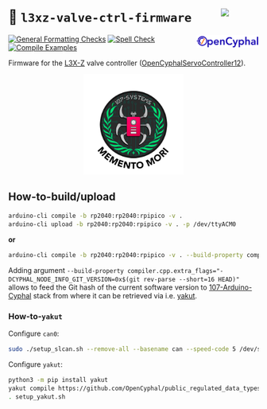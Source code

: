 <a href="https://107-systems.org/"><img align="right" src="https://raw.githubusercontent.com/107-systems/.github/main/logo/107-systems.png" width="15%"></a>
:floppy_disk: `l3xz-valve-ctrl-firmware`
========================================
<a href="https://opencyphal.org/"><img align="right" src="https://raw.githubusercontent.com/107-systems/.github/main/logo/opencyphal.svg" width="25%"></a>
[![General Formatting Checks](https://github.com/107-systems/l3xz-valve-ctrl-firmware/workflows/General%20Formatting%20Checks/badge.svg)](https://github.com/107-systems/l3xz-valve-ctrl-firmware/actions?workflow=General+Formatting+Checks)
[![Spell Check](https://github.com/107-systems/l3xz-valve-ctrl-firmware/workflows/Spell%20Check/badge.svg)](https://github.com/107-systems/l3xz-valve-ctrl-firmware/actions?workflow=Spell+Check)
[![Compile Examples](https://github.com/107-systems/l3xz-valve-ctrl-firmware/workflows/Compile/badge.svg)](https://github.com/107-systems/l3xz-valve-ctrl-firmware/actions?workflow=Compile)

Firmware for the [L3X-Z](https://github.com/107-systems/l3xz) valve controller ([OpenCyphalServoController12](https://github.com/generationmake/OpenCyphalServoController12)).

<p align="center">
  <a href="https://github.com/107-systems/l3xz"><img src="https://raw.githubusercontent.com/107-systems/.github/main/logo/l3xz-logo-memento-mori-github.png" width="40%"></a>
</p>

## How-to-build/upload
```bash
arduino-cli compile -b rp2040:rp2040:rpipico -v .
arduino-cli upload -b rp2040:rp2040:rpipico -v . -p /dev/ttyACM0
```
**or**
```bash
arduino-cli compile -b rp2040:rp2040:rpipico -v . --build-property compiler.cpp.extra_flags="-DCYPHAL_NODE_INFO_GIT_VERSION=0x$(git rev-parse --short=16 HEAD)"
```
Adding argument `--build-property compiler.cpp.extra_flags="-DCYPHAL_NODE_INFO_GIT_VERSION=0x$(git rev-parse --short=16 HEAD)"` allows to feed the Git hash of the current software version to [107-Arduino-Cyphal](https://github.com/107-systems/107-Arduino-Cyphal) stack from where it can be retrieved via i.e. [yakut](https://github.com/opencyphal/yakut).

### How-to-`yakut`
Configure `can0`:
```bash
sudo ./setup_slcan.sh --remove-all --basename can --speed-code 5 /dev/serial/by-id/usb-Zubax_Robotics_Zubax_Babel_*-if00
```
Configure `yakut`:
```bash
python3 -m pip install yakut
yakut compile https://github.com/OpenCyphal/public_regulated_data_types/archive/refs/heads/master.zip
. setup_yakut.sh
```
